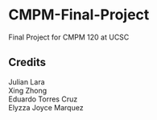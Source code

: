 # CMPM-Final-Project
Final Project for CMPM 120 at UCSC

## Credits

Julian Lara  
Xing Zhong  
Eduardo Torres Cruz  
Elyzza Joyce Marquez
